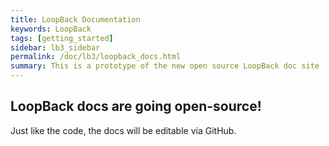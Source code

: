 ```yaml
---
title: LoopBack Documentation
keywords: LoopBack
tags: [getting_started]
sidebar: lb3_sidebar
permalink: /doc/lb3/loopback_docs.html
summary: This is a prototype of the new open source LoopBack doc site
---
```


## LoopBack docs are going open-source!

Just like the code, the docs will be editable via GitHub.
